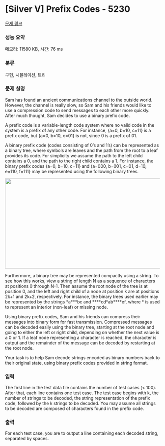 # [Silver V] Prefix Codes - 5230 

[문제 링크](https://www.acmicpc.net/problem/5230) 

### 성능 요약

메모리: 11580 KB, 시간: 76 ms

### 분류

구현, 시뮬레이션, 트리

### 문제 설명

<p>Sam has found an ancient communications channel to the outside world. However, the channel is really slow, so Sam and his friends would like to use a compression code to send messages to each other more quickly. After much thought, Sam decides to use a binary prefix code.</p>

<p>A prefix code is a variable-length code system where no valid code in the system is a prefix of any other code. For instance, {a=0, b=10, c=11} is a prefix code, but {a=0, b=10, c=01} is not, since 0 is a prefix of 01.</p>

<p>A binary prefix code (codes consisting of 0’s and 1’s) can be represented as a binary tree, where symbols are leaves and the path from the root to a leaf provides its code. For simplicity we assume the path to the left child contains a 0, and the path to the right child contains a 1. For instance, the binary prefix codes {a=0, b=10, c=11} and {a=000, b=001, c=01, d=10, e=110, f=111} may be represented using the following binary trees.</p>

<p style="text-align: center;"><img alt="" src="https://upload.acmicpc.net/3ba688d9-3bce-4b3b-87ad-c1ebd22030b3/-/preview/" style="width: 506px; height: 293px;"></p>

<p>Furthermore, a binary tree may be represented compactly using a string. To see how this works, view a string of length N as a sequence of characters at positions 0 through N-1. Then assume the root node of the tree is at position 0, and the left and right child of a node at position k are at positions 2k+1 and 2k+2, respectively. For instance, the binary trees used earlier may be represented by the strings *a***bc and ****cd*ab****ef, where * is used to represent an interior (non-leaf) or missing node.</p>

<p>Using binary prefix codes, Sam and his friends can compress their messages into binary form for fast transmission. Compressed messages can be decoded easily using the binary tree, starting at the root node and going to either the left or right child, depending on whether the next value is a 0 or 1. If a leaf node representing a character is reached, the character is output and the remainder of the message can be decoded by restarting at the root node.</p>

<p>Your task is to help Sam decode strings encoded as binary numbers back to their original state, using binary prefix codes provided in string format.</p>

### 입력 

 <p>The first line in the test data file contains the number of test cases (< 100). After that, each line contains one test case. The test case begins with k, the number of strings to be decoded, the string representation of the prefix code, followed by the k strings to be decoded. You may assume all strings to be decoded are composed of characters found in the prefix code.</p>

### 출력 

 <p>For each test case, you are to output a line containing each decoded string, separated by spaces.</p>


